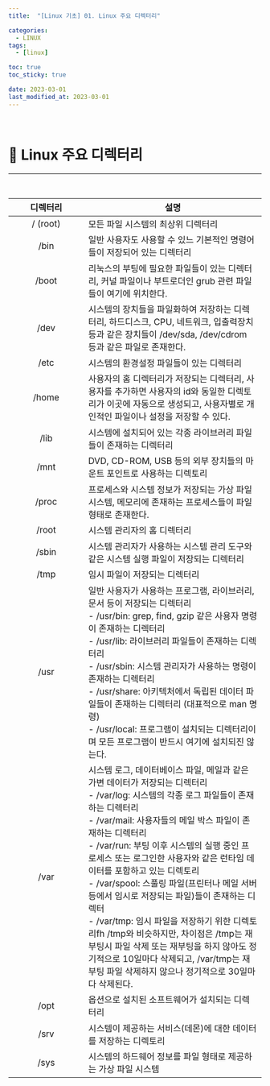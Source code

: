 ```yaml
---
title:  "[Linux 기초] 01. Linux 주요 디렉터리" 

categories:
  - LINUX
tags:
  - [linux]

toc: true
toc_sticky: true

date: 2023-03-01
last_modified_at: 2023-03-01
---
```

<br>

# 🔔 Linux 주요 디렉터리
---

<style>
table {
    font-size: 13pt;
}
table th:first-of-type {
    width: 5%;
}
table th:nth-of-type(2) {
    width: 15%;
}
table th:nth-of-type(3) {
    width: 50%;
}
table th:nth-of-type(4) {
    width: 30%;
}
</style>

<br>

| 디렉터리 | 설명 |
| :---: | --- |
| / (root) | 모든 파일 시스템의 최상위 디렉터리 |
| /bin | 일반 사용자도 사용할 수 있느 기본적인 명령어들이 저장되어 있는 디렉터리 |
| /boot | 리눅스의 부팅에 필요한 파일들이 있는 디렉터리, 커널 파일이나 부트로더인 grub 관련 파일들이 여기에 위치한다. |
| /dev | 시스템의 장치들을 파일화하여 저장하는 디렉터리, 하드디스크, CPU, 네트워크, 입출력장치 등과 같은 장치들이 /dev/sda, /dev/cdrom 등과 같은 파일로 존재한다. |
| /etc | 시스템의 환경설정 파일들이 있는 디렉터리 |
| /home | 사용자의 홈 디렉터리가 저장되는 디렉터리, 사용자를 추가하면 사용자의 id와 동일한 디렉토리가 이곳에 자동으로 생성되고, 사용자별로 개인적인 파일이나 설정을 저장할 수 있다. |
| /lib | 시스템에 설치되어 있는 각종 라이브러리 파일들이 존재하는 디렉터리 |
| /mnt | DVD, CD-ROM, USB 등의 외부 장치들의 마운트 포인트로 사용하는 디렉토리 |
| /proc | 프로세스와 시스템 정보가 저장되는 가상 파일 시스템, 메모리에 존재하는 프로세스들이 파일 형태로 존재한다. |
| /root | 시스템 관리자의 홈 디렉터리 |
| /sbin | 시스템 관리자가 사용하는 시스템 관리 도구와 같은 시스템 실행 파일이 저장되는 디렉터리 |
| /tmp | 임시 파일이 저장되는 디렉터리 |
| /usr | 일반 사용자가 사용하는 프로그램, 라이브러리, 문서 등이 저장되는 디렉터리 <br>  - /usr/bin: grep, find, gzip 같은 사용자 명령이 존재하는 디렉터리 <br>  - /usr/lib:  라이브러리 파일들이 존재하는 디렉터리 <br>  - /usr/sbin: 시스템 관리자가 사용하는 명령이 존재하는 디렉터리 <br>  - /usr/share: 아키텍처에서 독립된 데이터 파일들이 존재하는 디렉터리 (대표적으로 man 명령) <br>  - /usr/local: 프로그램이 설치되는 디렉터리이며 모든 프로그램이 반드시 여기에 설치되진 않는다. | 
| /var | 시스템 로그, 데이터베이스 파일, 메일과 같은 가변 데이터가 저장되는 디렉터리 <br>  - /var/log: 시스템의 각종 로그 파일들이 존재하는 디렉터리 <br>  - /var/mail: 사용자들의 메일 박스 파일이 존재하는 디렉터리 <br>  - /var/run: 부팅 이후 시스템의 실행 중인 프로세스 또는 로그인한 사용자와 같은 런타임 데이터를 포함하고 있는 디렉토리 <br>  - /var/spool: 스풀링 파일(프린터나 메일 서버 등에서 임시로 저장되는 파일)들이 존재하는 디렉터 <br>  - /var/tmp: 임시 파일을 저장하기 위한 디렉토리fh /tmp와 비슷하지만, 차이점은 /tmp는 재부팅시 파일 삭제 또는 재부팅을 하지 않아도 정기적으로 10일마다 삭제되고, /var/tmp는 재부팅 파일 삭제하지 않으나 정기적으로 30일마다 삭제된다. |
| /opt | 옵션으로 설치된 소프트웨어가 설치되는 디렉터리 |
| /srv | 시스템이 제공하는 서비스(데몬)에 대한 데이터를 저장하는 디렉토리 |
| /sys | 시스템의 하드웨어 정보를 파일 형태로 제공하는 가상 파일 시스템 |

<br>